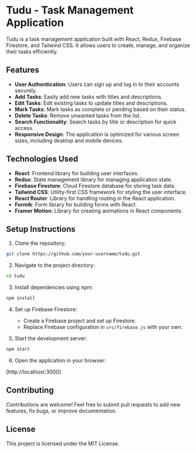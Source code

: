 # Tudu - Task Management Application

Tudu is a task management application built with React, Redux, Firebase Firestore, and Tailwind CSS. It allows users to create, manage, and organize their tasks efficiently.

## Features

- **User Authentication**: Users can sign up and log in to their accounts securely.
- **Add Tasks**: Easily add new tasks with titles and descriptions.
- **Edit Tasks**: Edit existing tasks to update titles and descriptions.
- **Mark Tasks**: Mark tasks as complete or pending based on their status.
- **Delete Tasks**: Remove unwanted tasks from the list.
- **Search Functionality**: Search tasks by title or description for quick access.
- **Responsive Design**: The application is optimized for various screen sizes, including desktop and mobile devices.

## Technologies Used

- **React**: Frontend library for building user interfaces.
- **Redux**: State management library for managing application state.
- **Firebase Firestore**: Cloud Firestore database for storing task data.
- **Tailwind CSS**: Utility-first CSS framework for styling the user interface.
- **React Router**: Library for handling routing in the React application.
- **Formik**: Form library for building forms with React.
- **Framer Motion**: Library for creating animations in React components.

## Setup Instructions

1. Clone the repository:

```bash
git clone https://github.com/your-username/tudu.git
```

2. Navigate to the project directory:

```bash
cd tudu
```

3. Install dependencies using npm:

```bash
npm install
```

4. Set up Firebase Firestore:
   - Create a Firebase project and set up Firestore.
   - Replace Firebase configuration in `src/firebase.js` with your own.

5. Start the development server:

```bash
npm start
```


6. Open the application in your browser:

[http://localhost:3000]




## Contributing

Contributions are welcome! Feel free to submit pull requests to add new features, fix bugs, or improve documentation.

## License

This project is licensed under the MIT License.
